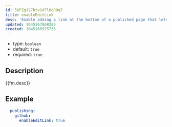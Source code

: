 ```yaml
---
id: 5KPZgJ27btvGd7l6qROq7
title: enableEditLink
desc: 'Enable adding a link at the bottom of a published page that lets users edit the page.'
updated: 1645167868305
created: 1645166975735
---
```


- type: `boolean`
- default: `true` 
- required: `true`

## Description
{{fm.desc}}

## Example

```yml
  publishing:
    github:
      enableEditLink: true
```